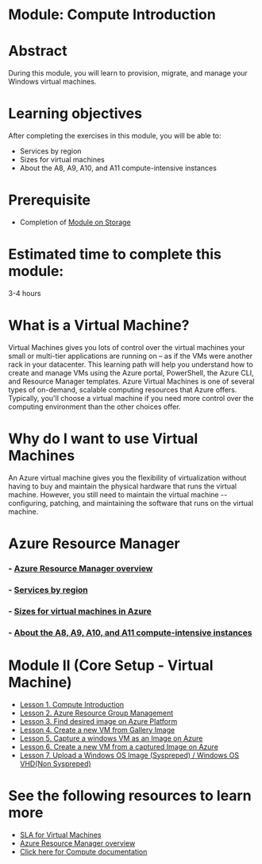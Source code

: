# Module: Compute Introduction

# Abstract

During this module, you will learn to provision, migrate, and manage your Windows virtual machines.

# Learning objectives
After completing the exercises in this module, you will be able to:
* Services by region
* Sizes for virtual machines
* About the A8, A9, A10, and A11 compute-intensive instances

# Prerequisite 
* Completion of [Module on Storage](https://github.com/Azure/onboarding-guidance/tree/master/windows/Module%20I)

# Estimated time to complete this module:
3-4 hours

# What is a Virtual Machine?
Virtual Machines gives you lots of control over the virtual machines your small or multi-tier applications are running on – as if the VMs were another rack in your datacenter. This learning path will help you understand how to create and manage VMs using the Azure portal, PowerShell, the Azure CLI, and Resource Manager templates.
Azure Virtual Machines is one of several types of on-demand, scalable computing resources that Azure offers. Typically, you'll choose a virtual machine if you need more control over the computing environment than the other choices offer.

# Why do I want to use Virtual Machines
An Azure virtual machine gives you the flexibility of virtualization without having to buy and maintain the physical hardware that runs the virtual machine. However, you still need to maintain the virtual machine -- configuring, patching, and maintaining the software that runs on the virtual machine.

# Azure Resource Manager
### - [Azure Resource Manager overview](https://azure.microsoft.com/en-us/documentation/articles/resource-group-overview/)
### - [Services by region](https://azure.microsoft.com/en-us/regions/#services)
### - [Sizes for virtual machines in Azure](https://azure.microsoft.com/en-gb/documentation/articles/virtual-machines-windows-sizes/)
### - [About the A8, A9, A10, and A11 compute-intensive instances](https://azure.microsoft.com/en-gb/documentation/articles/virtual-machines-windows-a8-a9-a10-a11-specs/)

# Module II (Core Setup - Virtual Machine)
* [Lesson 1. Compute Introduction](https://github.com/Azure/onboarding-guidance/blob/master/windows/Module%20II/L1-ComputeIntro.md)
* [Lesson 2. Azure Resource Group Management](https://github.com/Azure/onboarding-guidance/blob/master/windows/Module%20II/L2-AzureRMResourceGroupMgmt.md)
* [Lesson 3. Find desired image on Azure Platform](https://github.com/Azure/onboarding-guidance/blob/master/windows/Module%20II/L3-FindAPublishedImage.md)
* [Lesson 4. Create a new VM from Gallery Image](https://github.com/Azure/onboarding-guidance/blob/master/windows/Module%20II/L4-CreateVirtualMachineGI.md)
* [Lesson 5. Capture a windows VM as an Image on Azure](https://github.com/Azure/onboarding-guidance/blob/master/windows/Module%20II/L5-CaptureWindowsVMImage.md)
* [Lesson 6. Create a new VM from a captured Image on Azure](https://github.com/Azure/onboarding-guidance/blob/master/windows/Module%20II/L6-DeployCapturedVM.md)
* [Lesson 7. Upload a Windows OS Image (Syspreped) / Windows OS VHD(Non Syspreped)](https://github.com/Azure/onboarding-guidance/blob/master/windows/Module%20II/L7-UploadedVMfromOnpremise.md)

# See the following resources to learn more
* [SLA for Virtual Machines](https://azure.microsoft.com/en-us/support/legal/sla/virtual-machines/v1_2/)
* [Azure Resource Manager overview](https://azure.microsoft.com/en-us/documentation/articles/resource-group-overview/)
* [Click here for Compute documentation](https://azure.microsoft.com/en-us/documentation/services/virtual-machines/)
